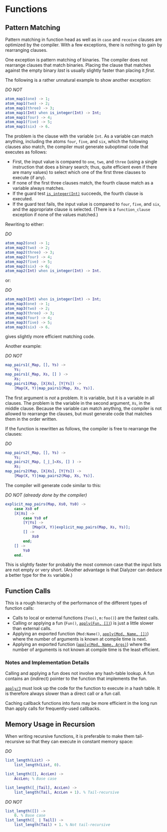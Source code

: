 <!--
%CopyrightBegin%

Copyright Ericsson AB 2023-2024. All Rights Reserved.

Licensed under the Apache License, Version 2.0 (the "License");
you may not use this file except in compliance with the License.
You may obtain a copy of the License at

    http://www.apache.org/licenses/LICENSE-2.0

Unless required by applicable law or agreed to in writing, software
distributed under the License is distributed on an "AS IS" BASIS,
WITHOUT WARRANTIES OR CONDITIONS OF ANY KIND, either express or implied.
See the License for the specific language governing permissions and
limitations under the License.

%CopyrightEnd%
-->
# Functions

## Pattern Matching

Pattern matching in function head as well as in `case` and `receive` clauses are
optimized by the compiler. With a few exceptions, there is nothing to gain by
rearranging clauses.

One exception is pattern matching of binaries. The compiler does not rearrange
clauses that match binaries. Placing the clause that matches against the empty
binary _last_ is usually slightly faster than placing it _first_.

The following is a rather unnatural example to show another exception:

_DO NOT_

```erlang
atom_map1(one) -> 1;
atom_map1(two) -> 2;
atom_map1(three) -> 3;
atom_map1(Int) when is_integer(Int) -> Int;
atom_map1(four) -> 4;
atom_map1(five) -> 5;
atom_map1(six) -> 6.
```

The problem is the clause with the variable `Int`. As a variable can match
anything, including the atoms `four`, `five`, and `six`, which the following
clauses also match, the compiler must generate suboptimal code that executes as
follows:

- First, the input value is compared to `one`, `two`, and `three` (using a
  single instruction that does a binary search; thus, quite efficient even if
  there are many values) to select which one of the first three clauses to
  execute (if any).
- If none of the first three clauses match, the fourth clause match as a
  variable always matches.
- If the guard test [`is_integer(Int)`](`is_integer/1`) succeeds, the fourth
  clause is executed.
- If the guard test fails, the input value is compared to `four`, `five`, and
  `six`, and the appropriate clause is selected. (There is a `function_clause`
  exception if none of the values matched.)

Rewriting to either:

_DO_

```erlang
atom_map2(one) -> 1;
atom_map2(two) -> 2;
atom_map2(three) -> 3;
atom_map2(four) -> 4;
atom_map2(five) -> 5;
atom_map2(six) -> 6;
atom_map2(Int) when is_integer(Int) -> Int.
```

or:

_DO_

```erlang
atom_map3(Int) when is_integer(Int) -> Int;
atom_map3(one) -> 1;
atom_map3(two) -> 2;
atom_map3(three) -> 3;
atom_map3(four) -> 4;
atom_map3(five) -> 5;
atom_map3(six) -> 6.
```

gives slightly more efficient matching code.

Another example:

_DO NOT_

```erlang
map_pairs1(_Map, [], Ys) ->
    Ys;
map_pairs1(_Map, Xs, [] ) ->
    Xs;
map_pairs1(Map, [X|Xs], [Y|Ys]) ->
    [Map(X, Y)|map_pairs1(Map, Xs, Ys)].
```

The first argument is _not_ a problem. It is variable, but it is a variable in
all clauses. The problem is the variable in the second argument, `Xs`, in the
middle clause. Because the variable can match anything, the compiler is not
allowed to rearrange the clauses, but must generate code that matches them in
the order written.

If the function is rewritten as follows, the compiler is free to rearrange the
clauses:

_DO_

```erlang
map_pairs2(_Map, [], Ys) ->
    Ys;
map_pairs2(_Map, [_|_]=Xs, [] ) ->
    Xs;
map_pairs2(Map, [X|Xs], [Y|Ys]) ->
    [Map(X, Y)|map_pairs2(Map, Xs, Ys)].
```

The compiler will generate code similar to this:

_DO NOT (already done by the compiler)_

```erlang
explicit_map_pairs(Map, Xs0, Ys0) ->
    case Xs0 of
	[X|Xs] ->
	    case Ys0 of
		[Y|Ys] ->
		    [Map(X, Y)|explicit_map_pairs(Map, Xs, Ys)];
		[] ->
		    Xs0
	    end;
	[] ->
	    Ys0
    end.
```

This is slightly faster for probably the most common case that the input lists
are not empty or very short. (Another advantage is that Dialyzer can deduce a
better type for the `Xs` variable.)

## Function Calls

This is a rough hierarchy of the performance of the different types of function
calls:

- Calls to local or external functions (`foo()`, `m:foo()`) are the fastest
  calls.
- Calling or applying a fun (`Fun()`, [`apply(Fun, [])`](`apply/2`)) is just a
  little slower than external calls.
- Applying an exported function (`Mod:Name()`,
  [`apply(Mod, Name, [])`](`apply/3`)) where the number of arguments is known at
  compile time is next.
- Applying an exported function ([`apply(Mod, Name, Args)`](`apply/3`)) where
  the number of arguments is not known at compile time is the least efficient.

### Notes and Implementation Details

Calling and applying a fun does not involve any hash-table lookup. A fun
contains an (indirect) pointer to the function that implements the fun.

[`apply/3`](`apply/3`) must look up the code for the function to execute in a
hash table. It is therefore always slower than a direct call or a fun call.

Caching callback functions into funs may be more efficient in the long run than
apply calls for frequently-used callbacks.

## Memory Usage in Recursion

When writing recursive functions, it is preferable to make them tail-recursive
so that they can execute in constant memory space:

_DO_

```erlang
list_length(List) ->
    list_length(List, 0).

list_length([], AccLen) ->
    AccLen; % Base case

list_length([_|Tail], AccLen) ->
    list_length(Tail, AccLen + 1). % Tail-recursive
```

_DO NOT_

```erlang
list_length([]) ->
    0. % Base case
list_length([_ | Tail]) ->
    list_length(Tail) + 1. % Not tail-recursive
```
